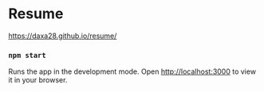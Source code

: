 # Resume
https://daxa28.github.io/resume/


### `npm start`

Runs the app in the development mode.
Open [http://localhost:3000](http://localhost:3000) to view it in your browser.
